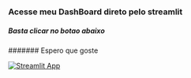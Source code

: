 ### Acesse meu DashBoard direto pelo streamlit
##### Basta clicar no botao abaixo
####### Espero que goste


[![Streamlit App](https://static.streamlit.io/badges/streamlit_badge_black_white.svg)](https://projeto-dados-python-geovane-nogueira.streamlit.app/)
